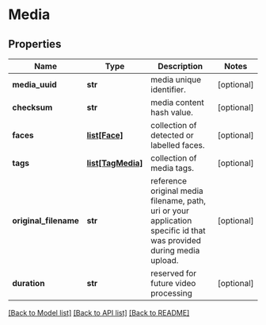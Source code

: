 # Media

## Properties
Name | Type | Description | Notes
------------ | ------------- | ------------- | -------------
**media_uuid** | **str** | media unique identifier. | [optional] 
**checksum** | **str** | media content hash value. | [optional] 
**faces** | [**list[Face]**](Face.md) | collection of detected or labelled faces. | [optional] 
**tags** | [**list[TagMedia]**](TagMedia.md) | collection of media tags. | [optional] 
**original_filename** | **str** | reference original media filename, path, uri or your application specific id that was provided during media upload. | [optional] 
**duration** | **str** | reserved for future video processing | [optional] 

[[Back to Model list]](../README.md#documentation-for-models) [[Back to API list]](../README.md#documentation-for-api-endpoints) [[Back to README]](../README.md)


